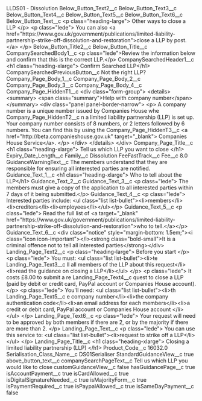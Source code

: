 <?xml version="1.0" encoding="UTF-8"?>
<CustomMetadata xmlns="http://soap.sforce.com/2006/04/metadata" xmlns:xsi="http://www.w3.org/2001/XMLSchema-instance" xmlns:xsd="http://www.w3.org/2001/XMLSchema">
    <label>LLDS01 - Dissolution</label>
    <values>
        <field>Below_Button_Text2__c</field>
        <value xsi:nil="true"/>
    </values>
    <values>
        <field>Below_Button_Text3__c</field>
        <value xsi:nil="true"/>
    </values>
    <values>
        <field>Below_Button_Text4__c</field>
        <value xsi:nil="true"/>
    </values>
    <values>
        <field>Below_Button_Text5__c</field>
        <value xsi:nil="true"/>
    </values>
    <values>
        <field>Below_Button_Text6__c</field>
        <value xsi:nil="true"/>
    </values>
    <values>
        <field>Below_Button_Text__c</field>
        <value xsi:type="xsd:string">&lt;p class=&quot;heading-large&quot;&gt;
Other ways to close a LLP
&lt;/p&gt;
&lt;p class=&quot;lede&quot;&gt;
You can also &lt;a href=&quot;https://www.gov.uk/government/publications/limited-liability-partnership-strike-off-dissolution-and-restoration&quot;&gt;close a LLP by post.&lt;/a&gt;
&lt;/p&gt;</value>
    </values>
    <values>
        <field>Below_Button_Title2__c</field>
        <value xsi:nil="true"/>
    </values>
    <values>
        <field>Below_Button_Title__c</field>
        <value xsi:nil="true"/>
    </values>
    <values>
        <field>CompanySearchedBody1__c</field>
        <value xsi:type="xsd:string">&lt;p class=&quot;lede&quot;&gt;Review the information below and confirm that this is the correct LLP.&lt;/p&gt;</value>
    </values>
    <values>
        <field>CompanySearchedHeader1__c</field>
        <value xsi:type="xsd:string">&lt;h1 class=&quot;heading-xlarge&quot;&gt; 
Confirm Searched LLP&lt;/h1&gt;</value>
    </values>
    <values>
        <field>CompanySearchedPreviousButton__c</field>
        <value xsi:type="xsd:string">Not the right LLP?</value>
    </values>
    <values>
        <field>Company_Page_Body_1__c</field>
        <value xsi:nil="true"/>
    </values>
    <values>
        <field>Company_Page_Body_2__c</field>
        <value xsi:nil="true"/>
    </values>
    <values>
        <field>Company_Page_Body_3__c</field>
        <value xsi:nil="true"/>
    </values>
    <values>
        <field>Company_Page_Body_4__c</field>
        <value xsi:nil="true"/>
    </values>
    <values>
        <field>Company_Page_HiddenT1__c</field>
        <value xsi:type="xsd:string">&lt;div class=&quot;form-group&quot;&gt;
&lt;details&gt;
&lt;summary&gt;
&lt;span class=&quot;summary&quot;&gt;Help with company number&lt;/span&gt;
&lt;/summary&gt;
&lt;div class=&quot;panel panel-border-narrow&quot;&gt;
&lt;p&gt;
A company number is a unique number issued by Companies House whe</value>
    </values>
    <values>
        <field>Company_Page_HiddenT2__c</field>
        <value xsi:type="xsd:string">n a limited liability partnership (LLP) is set up. Your company number consists of 8 numbers, or 2 letters followed by 6 numbers. You can find this by using the</value>
    </values>
    <values>
        <field>Company_Page_HiddenT3__c</field>
        <value xsi:type="xsd:string">&lt;a href=&quot;http://beta.companieshouse.gov.uk&quot; target=&quot;_blank&quot;&gt; Companies House Service&lt;/a&gt;.
&lt;/p&gt;
&lt;/div&gt;
&lt;/details&gt;
&lt;/div&gt;</value>
    </values>
    <values>
        <field>Company_Page_Title__c</field>
        <value xsi:type="xsd:string">&lt;h1 class=&quot;heading-xlarge&quot;&gt;
Tell us which LLP you want to close
&lt;/h1&gt;</value>
    </values>
    <values>
        <field>Expiry_Date_Length__c</field>
        <value xsi:nil="true"/>
    </values>
    <values>
        <field>Family__c</field>
        <value xsi:type="xsd:string">Dissolution</value>
    </values>
    <values>
        <field>FeeFastTrack__c</field>
        <value xsi:nil="true"/>
    </values>
    <values>
        <field>Fee__c</field>
        <value xsi:type="xsd:double">8.0</value>
    </values>
    <values>
        <field>GuidanceWarningText__c</field>
        <value xsi:type="xsd:string">The members understand that they are responsible for ensuring all interested parties are notified.</value>
    </values>
    <values>
        <field>Guidance_Text_1__c</field>
        <value xsi:type="xsd:string">&lt;h1 class=&quot;heading-xlarge&quot;&gt;
Who to tell about the LLP&lt;/h1&gt;</value>
    </values>
    <values>
        <field>Guidance_Text_2__c</field>
        <value xsi:nil="true"/>
    </values>
    <values>
        <field>Guidance_Text_3__c</field>
        <value xsi:type="xsd:string">&lt;p class=&quot;lede&quot;&gt;
The members must give a copy of the application to all interested parties within 7 days of it being submitted.&lt;/p&gt;</value>
    </values>
    <values>
        <field>Guidance_Text_4__c</field>
        <value xsi:type="xsd:string">&lt;p class=&quot;lede&quot;&gt;
Interested parties include:
&lt;ul class=&quot;list list-bullet&quot;&gt;&lt;li&gt;members&lt;/li&gt;&lt;li&gt;creditors&lt;/li&gt;&lt;li&gt;employees&lt;/li&gt;&lt;/ul&gt;&lt;/p&gt;</value>
    </values>
    <values>
        <field>Guidance_Text_5__c</field>
        <value xsi:type="xsd:string">&lt;p class=&quot;lede&quot;&gt;
Read the full list of &lt;a target=&quot;_blank&quot; href=&quot;https://www.gov.uk/government/publications/limited-liability-partnership-strike-off-dissolution-and-restoration&quot;&gt;who to tell.&lt;/a&gt;&lt;/p&gt;</value>
    </values>
    <values>
        <field>Guidance_Text_6__c</field>
        <value xsi:type="xsd:string">&lt;div class=&quot;notice&quot; style=&quot;margin-bottom: 1.5em;&quot;&gt;&lt;i class=&quot;icon icon-important&quot;&gt;&lt;/i&gt;&lt;strong class=&quot;bold-small&quot;&gt;It is a criminal offence not to tell all interested parties&lt;/strong&gt;&lt;/div&gt;</value>
    </values>
    <values>
        <field>Landing_Page_Text2__c</field>
        <value xsi:type="xsd:string">&lt;p class=&quot;heading-large&quot;&gt;
Before you start
&lt;/p&gt;
&lt;p class=&quot;lede&quot;&gt;
You must:
&lt;ul class=&quot;list list-bullet&quot;&gt;&lt;li&gt;te</value>
    </values>
    <values>
        <field>Landing_Page_Text3__c</field>
        <value xsi:type="xsd:string">ll all members of the LLP about this request&lt;/li&gt;&lt;li&gt;read the guidance on closing a LLP&lt;/li&gt;&lt;/ul&gt;
&lt;/p&gt;
&lt;p class=&quot;lede&quot;&gt;
It costs £8.00 to submit a re</value>
    </values>
    <values>
        <field>Landing_Page_Text4__c</field>
        <value xsi:type="xsd:string">quest to close a LLP (paid by debit or credit card, PayPal account or Companies House account).
&lt;/p&gt;
&lt;p class=&quot;lede&quot;&gt;
You&apos;ll need:
&lt;ul class=&quot;list list-bullet&quot;&gt;&lt;li&gt;th</value>
    </values>
    <values>
        <field>Landing_Page_Text5__c</field>
        <value xsi:type="xsd:string">e company number&lt;/li&gt;&lt;li&gt;the company authentication code&lt;/li&gt;&lt;li&gt;an email address for each members&lt;/li&gt;&lt;li&gt;a credit or debit card, PayPal account or Companies House account &lt;/li&gt;&lt;/ul&gt;
&lt;/p&gt;</value>
    </values>
    <values>
        <field>Landing_Page_Text6__c</field>
        <value xsi:type="xsd:string">&lt;p class=&quot;lede&quot;&gt;
Your request will need to be approved by both members if there are 2, or by the majority if there are more than 2.
&lt;/p&gt;</value>
    </values>
    <values>
        <field>Landing_Page_Text__c</field>
        <value xsi:type="xsd:string">&lt;p class=&quot;lede&quot;&gt;
You can use this service to:
&lt;ul class=&quot;list list-bullet&quot;&gt;&lt;li&gt;request to strike off a LLP&lt;/li&gt;
&lt;/ul&gt;
&lt;/p&gt;</value>
    </values>
    <values>
        <field>Landing_Page_Title__c</field>
        <value xsi:type="xsd:string">&lt;h1 class=&quot;heading-xlarge&quot;&gt;
Closing a limited liability partnership (LLP)
&lt;/h1&gt;</value>
    </values>
    <values>
        <field>Product_Code__c</field>
        <value xsi:type="xsd:double">16032.0</value>
    </values>
    <values>
        <field>Serialisation_Class_Name__c</field>
        <value xsi:type="xsd:string">DS01Serialiser</value>
    </values>
    <values>
        <field>StandardGuidanceView__c</field>
        <value xsi:type="xsd:boolean">true</value>
    </values>
    <values>
        <field>above_button_text__c</field>
        <value xsi:nil="true"/>
    </values>
    <values>
        <field>companySearchPageText__c</field>
        <value xsi:type="xsd:string">Tell us which LLP you would like to close</value>
    </values>
    <values>
        <field>customGuidanceView__c</field>
        <value xsi:type="xsd:boolean">false</value>
    </values>
    <values>
        <field>hasGuidancePage__c</field>
        <value xsi:type="xsd:boolean">true</value>
    </values>
    <values>
        <field>isAccountPayment__c</field>
        <value xsi:type="xsd:boolean">true</value>
    </values>
    <values>
        <field>isCardAllowed__c</field>
        <value xsi:type="xsd:boolean">true</value>
    </values>
    <values>
        <field>isDigitalSignatureNeeded__c</field>
        <value xsi:type="xsd:boolean">true</value>
    </values>
    <values>
        <field>isMajorityForm__c</field>
        <value xsi:type="xsd:boolean">true</value>
    </values>
    <values>
        <field>isPaymentRequired__c</field>
        <value xsi:type="xsd:boolean">true</value>
    </values>
    <values>
        <field>isPaypalAllowed__c</field>
        <value xsi:type="xsd:boolean">true</value>
    </values>
    <values>
        <field>isSameDayPayment__c</field>
        <value xsi:type="xsd:boolean">false</value>
    </values>
</CustomMetadata>
